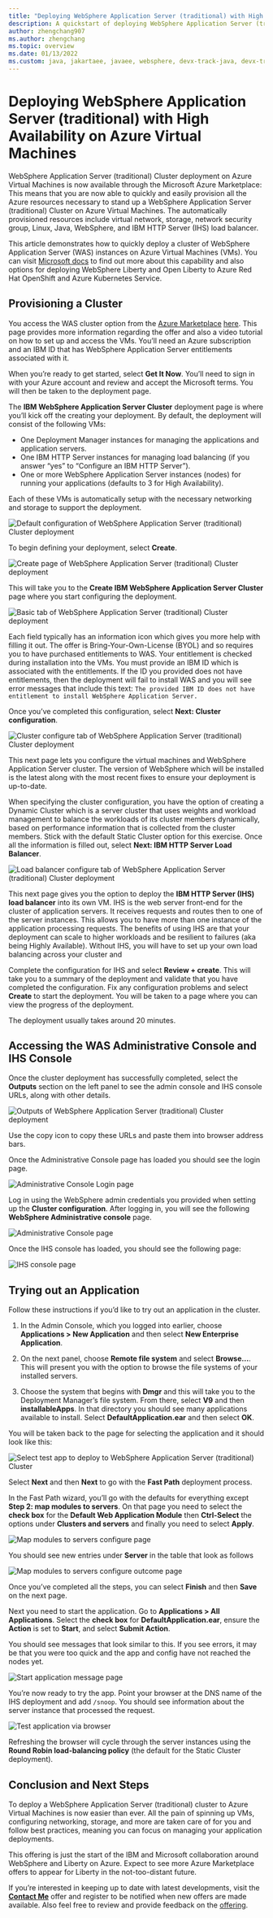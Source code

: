 ```yaml
---
title: "Deploying WebSphere Application Server (traditional) with High Availability on Azure Virtual Machines"
description: A quickstart of deploying WebSphere Application Server (traditional) with High Availability on Azure Virtual Machines.
author: zhengchang907
ms.author: zhengchang
ms.topic: overview
ms.date: 01/13/2022
ms.custom: java, jakartaee, javaee, websphere, devx-track-java, devx-track-javaee, devx-track-javaee-was
---
```


# Deploying WebSphere Application Server (traditional) with High Availability on Azure Virtual Machines

WebSphere Application Server (traditional) Cluster deployment on Azure Virtual Machines is now available through the Microsoft Azure Marketplace: This means that you are now able to quickly and easily provision all the Azure resources necessary to stand up a WebSphere Application Server (traditional) Cluster on Azure Virtual Machines. The automatically provisioned resources include virtual network, storage, network security group, Linux, Java, WebSphere, and IBM HTTP Server (IHS) load balancer.

This article demonstrates how to quickly deploy a cluster of WebSphere Application Server (WAS) instances on Azure Virtual Machines (VMs). You can visit [Microsoft docs](../ee/websphere-family.md) to find out more about this capability and also options for deploying WebSphere Liberty and Open Liberty to Azure Red Hat OpenShift and Azure Kubernetes Service.

## Provisioning a Cluster

You access the WAS cluster option from the [Azure Marketplace](https://azuremarketplace.microsoft.com/) [here](https://aka.ms/websphere-on-azure). This page provides more information regarding the offer and also a video tutorial on how to set up and access the VMs. You’ll need an Azure subscription and an IBM ID that has WebSphere Application Server entitlements associated with it.

When you’re ready to get started, select **Get It Now**. You’ll need to sign in with your Azure account and review and accept the Microsoft terms. You will then be taken to the deployment page.

The **IBM WebSphere Application Server Cluster** deployment page is where you’ll kick off the creating your deployment. By default, the deployment will consist of the following VMs:

* One Deployment Manager instances for managing the applications and application servers.
* One IBM HTTP Server instances for managing load balancing (if you answer “yes” to “Configure an IBM HTTP Server”).
* One or more WebSphere Application Server instances (nodes) for running your applications (defaults to 3 for High Availability).

Each of these VMs is automatically setup with the necessary networking and storage to support the deployment.

![Default configuration of WebSphere Application Server (traditional) Cluster deployment](./media/twas-vms/default-configuration-of-twas-cluster-deployment.png)

To begin defining your deployment, select **Create**.

![Create page of WebSphere Application Server (traditional) Cluster deployment](./media/twas-vms/twas-cluster-create-page.png)

This will take you to the **Create IBM WebSphere Application Server Cluster** page where you start configuring the deployment.

![Basic tab of WebSphere Application Server (traditional) Cluster deployment](./media/twas-vms/twas-cluster-deployment-basics-tab.png)

Each field typically has an information icon which gives you more help with filling it out. The offer is Bring-Your-Own-License (BYOL) and so requires you to have purchased entitlements to WAS. Your entitlement is checked during installation into the VMs. You must provide an IBM ID which is associated with the entitlements. If the ID you provided does not have entitlements, then the deployment will fail to install WAS and you will see error messages that include this text: `The provided IBM ID does not have entitlement to install WebSphere Application Server.`

Once you’ve completed this configuration, select **Next: Cluster configuration**.

![Cluster configure tab of WebSphere Application Server (traditional) Cluster deployment](./media/twas-vms/twas-cluster-deployment-cluster-config-tab.png)

This next page lets you configure the virtual machines and WebSphere Application Server cluster. The version of WebSphere which will be installed is the latest along with the most recent fixes to ensure your deployment is up-to-date.

When specifying the cluster configuration, you have the option of creating a Dynamic Cluster which is a server cluster that uses weights and workload management to balance the workloads of its cluster members dynamically, based on performance information that is collected from the cluster members. Stick with the default Static Cluster option for this exercise. Once all the information is filled out, select **Next: IBM HTTP Server Load Balancer**.

![Load balancer configure tab of WebSphere Application Server (traditional) Cluster deployment](./media/twas-vms/twas-cluster-deployment-lb-config-tab.png)

This next page gives you the option to deploy the **IBM HTTP Server (IHS) load balancer** into its own VM. IHS is the web server front-end for the cluster of application servers. It receives requests and routes then to one of the server instances. This allows you to have more than one instance of the application processing requests. The benefits of using IHS are that your deployment can scale to higher workloads and be resilient to failures (aka being Highly Available). Without IHS, you will have to set up your own load balancing across your cluster and

Complete the configuration for IHS and select **Review + create**. This will take you to a summary of the deployment and validate that you have completed the configuration. Fix any configuration problems and select **Create** to start the deployment. You will be taken to a page where you can view the progress of the deployment.

The deployment usually takes around 20 minutes.

## Accessing the WAS Administrative Console and IHS Console

Once the cluster deployment has successfully completed, select the **Outputs** section on the left panel to see the admin console and IHS console URLs, along with other details.

![Outputs of WebSphere Application Server (traditional) Cluster deployment](./media/twas-vms/twas-cluster-deployment-outputs.png)

Use the copy icon to copy these URLs and paste them into browser address bars.

Once the Administrative Console page has loaded you should see the login page.

![Administrative Console Login page](./media/twas-vms/twas-console-admin-console-login-page.png)

Log in using the WebSphere admin credentials you provided when setting up the **Cluster configuration**. After logging in, you will see the following **WebSphere Administrative console** page.

![Administrative Console page](./media/twas-vms/twas-console-admin-console-page.png)

Once the IHS console has loaded, you should see the following page:

![IHS console page](./media/twas-vms/twas-ihs-console-page.png)

## Trying out an Application

Follow these instructions if you’d like to try out an application in the cluster.

1. In the Admin Console, which you logged into earlier, choose **Applications > New Application** and then select **New Enterprise Application**.

2. On the next panel, choose **Remote file system** and select **Browse…**. This will present you with the option to browse the file systems of your installed servers.

3. Choose the system that begins with **Dmgr** and this will take you to the Deployment Manager’s file system. From there, select **V9** and then **installableApps**. In that directory you should see many applications available to install. Select **DefaultApplication.ear** and then select **OK**.

You will be taken back to the page for selecting the application and it should look like this:

![Select test app to deploy to WebSphere Application Server (traditional) Cluster](./media/twas-vms/select-test-app-page.png)

Select **Next** and then **Next** to go with the **Fast Path** deployment process.

In the Fast Path wizard, you’ll go with the defaults for everything except **Step 2: map modules to servers**. On that page you need to select the **check box** for the **Default Web Application Module** then **Ctrl-Select** the options under **Clusters and servers** and finally you need to select **Apply**.

![Map modules to servers configure page](./media/twas-vms/map-modules-to-servers-config-page.png)

You should see new entries under **Server** in the table that look as follows

![Map modules to servers configure outcome page](./media/twas-vms/map-modules-to-servers-outcome-page.png)

Once you’ve completed all the steps, you can select **Finish** and then **Save** on the next page.

Next you need to start the application. Go to **Applications > All Applications**. Select the **check box** for **DefaultApplication.ear**, ensure the **Action** is set to **Start**, and select **Submit Action**.

You should see messages that look similar to this. If you see errors, it may be that you were too quick and the app and config have not reached the nodes yet.

![Start application message page](./media/twas-vms/start-app-message-page.png)

You’re now ready to try the app. Point your browser at the DNS name of the IHS deployment and add `/snoop`. You should see information about the server instance that processed the request.

![Test application via browser](./media/twas-vms/test-app-running-page.png)

Refreshing the browser will cycle through the server instances using the **Round Robin load-balancing policy** (the default for the Static Cluster deployment).

## Conclusion and Next Steps

To deploy a WebSphere Application Server (traditional) cluster to Azure Virtual Machines is now easier than ever. All the pain of spinning up VMs, configuring networking, storage, and more are taken care of for you and follow best practices, meaning you can focus on managing your application deployments.

This offering is just the start of the IBM and Microsoft collaboration around WebSphere and Liberty on Azure. Expect to see more Azure Marketplace offers to appear for Liberty in the not-too-distant future.

If you’re interested in keeping up to date with latest developments, visit the [**Contact Me**](https://ibm.biz/WASAzureContactMe) offer and register to be notified when new offers are made available. Also feel free to review and provide feedback on the [offering](https://aka.ms/websphere-on-vms-review).
